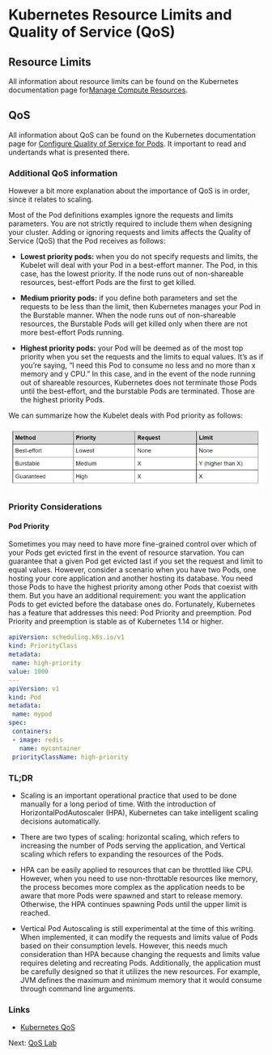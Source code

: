 # Kubernetes Resource Limits and Quality of Service (QoS)


## Resource Limits

All information about resource limits can be found on the Kubernetes documentation page for[Manage Compute Resources](https://kubernetes.io/docs/concepts/configuration/manage-compute-resources-container/).

## QoS

All information about QoS can be found on the Kubernetes documentation page for [Configure Quality of Service for Pods](https://kubernetes.io/docs/tasks/configure-pod-container/quality-service-pod/).  It important to read and undertands what is presented there.

### Additional QoS information

However a bit more explanation about the importance of QoS is in order, since it relates to scaling.

Most of the Pod definitions examples ignore the requests and limits parameters. You are not strictly required to include them when designing your cluster. Adding or ignoring requests and limits affects the Quality of Service (QoS) that the Pod receives as follows:

* **Lowest priority pods:** when you do not specify requests and limits, the Kubelet will deal with your Pod in a best-effort manner. The Pod, in this case, has the lowest priority. If the node runs out of non-shareable resources, best-effort Pods are the first to get killed.

* **Medium priority pods:** if you define both parameters and set the requests to be less than the limit, then Kubernetes manages your Pod in the Burstable manner. When the node runs out of non-shareable resources, the Burstable Pods will get killed only when there are not more best-effort Pods running.

* **Highest priority pods:** your Pod will be deemed as of the most top priority when you set the requests and the limits to equal values. It’s as if you’re saying, “I need this Pod to consume no less and no more than x memory and y CPU.” In this case, and in the event of the node running out of shareable resources, Kubernetes does not terminate those Pods until the best-effort, and the burstable Pods are terminated. Those are the highest priority Pods.

We can summarize how the Kubelet deals with Pod priority as follows:

![QoS Table](images/QoS-table.png)

### Priority Considerations

#### Pod Priority

Sometimes you may need to have more fine-grained control over which of your Pods get evicted first in the event of resource starvation. You can guarantee that a given Pod get evicted last if you set the request and limit to equal values. However, consider a scenario when you have two Pods, one hosting your core application and another hosting its database. You need those Pods to have the highest priority among other Pods that coexist with them. But you have an additional requirement: you want the application Pods to get evicted before the database ones do. Fortunately, Kubernetes has a feature that addresses this need: Pod Priority and preemption. Pod Priority and preemption is stable as of Kubernetes 1.14 or higher. 

```yaml
apiVersion: scheduling.k8s.io/v1
kind: PriorityClass
metadata:
 name: high-priority
value: 1000
---
apiVersion: v1
kind: Pod
metadata:
 name: mypod
spec:
 containers:
 - image: redis
   name: mycontainer
 priorityClassName: high-priority
```

### TL;DR 
* Scaling is an important operational practice that used to be done manually for a long period of time. With the introduction of HorizontalPodAutoscaler (HPA), Kubernetes can take intelligent scaling decisions automatically.

* There are two types of scaling: horizontal scaling, which refers to increasing the number of Pods serving the application, and Vertical scaling which refers to expanding the resources of the Pods.

* HPA can be easily applied to resources that can be throttled like CPU. However, when you need to use non-throttable resources like memory, the process becomes more complex as the application needs to be aware that more Pods were spawned and start to release memory. Otherwise, the HPA continues spawning Pods until the upper limit is reached.

* Vertical Pod Autoscaling is still experimental at the time of this writing. When implemented, it can modify the requests and limits value of Pods based on their consumption levels. However, this needs much consideration than HPA because changing the requests and limits value requires deleting and recreating Pods. Additionally, the application must be carefully designed so that it utilizes the new resources. For example, JVM defines the maximum and minimum memory that it would consume through command line arguments.


### Links

* [Kubernetes QoS](https://medium.com/better-programming/the-kubernetes-quality-of-service-conundrum-eebbbb5f89cf)

Next: [QoS Lab](04-qos-lab.md)
